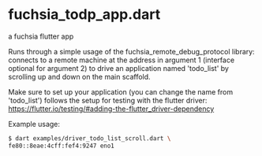 # fuchsia_todp_app.dart

a fuchsia flutter app 

 Runs through a simple usage of the fuchsia_remote_debug_protocol library:
 connects to a remote machine at the address in argument 1 (interface
 optional for argument 2) to drive an application named 'todo_list' by
 scrolling up and down on the main scaffold.

 Make sure to set up your application (you can change the name from
 'todo_list') follows the setup for testing with the flutter driver:
 https://flutter.io/testing/#adding-the-flutter_driver-dependency

 Example usage:

 ```bash
$ dart examples/driver_todo_list_scroll.dart \ 
 fe80::8eae:4cff:fef4:9247 eno1
```
